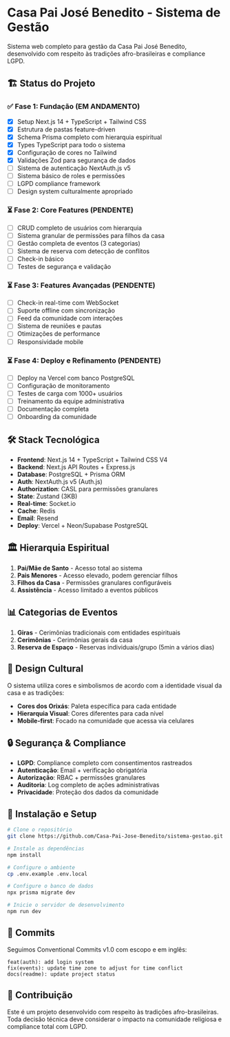 # Casa Pai José Benedito - Sistema de Gestão

Sistema web completo para gestão da Casa Pai José Benedito, desenvolvido com respeito às tradições afro-brasileiras e compliance LGPD.

## 🏗️ Status do Projeto

### ✅ Fase 1: Fundação (EM ANDAMENTO)
- [x] Setup Next.js 14 + TypeScript + Tailwind CSS
- [x] Estrutura de pastas feature-driven
- [x] Schema Prisma completo com hierarquia espiritual
- [x] Types TypeScript para todo o sistema
- [x] Configuração de cores no Tailwind
- [x] Validações Zod para segurança de dados
- [ ] Sistema de autenticação NextAuth.js v5
- [ ] Sistema básico de roles e permissões
- [ ] LGPD compliance framework
- [ ] Design system culturalmente apropriado

### ⏳ Fase 2: Core Features (PENDENTE)
- [ ] CRUD completo de usuários com hierarquia
- [ ] Sistema granular de permissões para filhos da casa
- [ ] Gestão completa de eventos (3 categorias)
- [ ] Sistema de reserva com detecção de conflitos
- [ ] Check-in básico
- [ ] Testes de segurança e validação

### ⏳ Fase 3: Features Avançadas (PENDENTE)
- [ ] Check-in real-time com WebSocket
- [ ] Suporte offline com sincronização
- [ ] Feed da comunidade com interações
- [ ] Sistema de reuniões e pautas
- [ ] Otimizações de performance
- [ ] Responsividade mobile

### ⏳ Fase 4: Deploy e Refinamento (PENDENTE)
- [ ] Deploy na Vercel com banco PostgreSQL
- [ ] Configuração de monitoramento
- [ ] Testes de carga com 1000+ usuários
- [ ] Treinamento da equipe administrativa
- [ ] Documentação completa
- [ ] Onboarding da comunidade

## 🛠️ Stack Tecnológica

- **Frontend**: Next.js 14 + TypeScript + Tailwind CSS V4
- **Backend**: Next.js API Routes + Express.js
- **Database**: PostgreSQL + Prisma ORM
- **Auth**: NextAuth.js v5 (Auth.js)
- **Authorization**: CASL para permissões granulares
- **State**: Zustand (3KB)
- **Real-time**: Socket.io
- **Cache**: Redis
- **Email**: Resend
- **Deploy**: Vercel + Neon/Supabase PostgreSQL

## 🏛️ Hierarquia Espiritual

1. **Pai/Mãe de Santo** - Acesso total ao sistema
2. **Pais Menores** - Acesso elevado, podem gerenciar filhos
3. **Filhos da Casa** - Permissões granulares configuráveis
4. **Assistência** - Acesso limitado a eventos públicos

## 📊 Categorias de Eventos

1. **Giras** - Cerimônias tradicionais com entidades espirituais
2. **Cerimônias** - Cerimônias gerais da casa
3. **Reserva de Espaço** - Reservas individuais/grupo (5min a vários dias)

## 🎨 Design Cultural

O sistema utiliza cores e simbolismos de acordo com a identidade visual da casa e as tradições:
- **Cores dos Orixás**: Paleta específica para cada entidade
- **Hierarquia Visual**: Cores diferentes para cada nível
- **Mobile-first**: Focado na comunidade que acessa via celulares

## 🔒 Segurança & Compliance

- **LGPD**: Compliance completo com consentimentos rastreados
- **Autenticação**: Email + verificação obrigatória
- **Autorização**: RBAC + permissões granulares
- **Auditoria**: Log completo de ações administrativas
- **Privacidade**: Proteção dos dados da comunidade

## 🚀 Instalação e Setup

```bash
# Clone o repositório
git clone https://github.com/Casa-Pai-Jose-Benedito/sistema-gestao.git

# Instale as dependências
npm install

# Configure o ambiente
cp .env.example .env.local

# Configure o banco de dados
npx prisma migrate dev

# Inicie o servidor de desenvolvimento
npm run dev
```

## 📝 Commits

Seguimos Conventional Commits v1.0 com escopo e em inglês:

```
feat(auth): add login system
fix(events): update time zone to adjust for time conflict
docs(readme): update project status
```

## 🤝 Contribuição

Este é um projeto desenvolvido com respeito às tradições afro-brasileiras. Toda decisão técnica deve considerar o impacto na comunidade religiosa e compliance total com LGPD.
